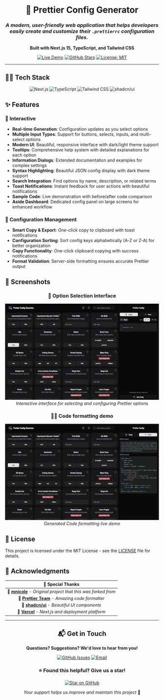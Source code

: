 <div align="center">

# 🎨 Prettier Config Generator

### _A modern, user-friendly web application that helps developers easily create and customize their `.prettierrc` configuration files._

**Built with Next.js 15, TypeScript, and Tailwind CSS**

[![Live Demo](https://img.shields.io/badge/🌐_Live_Demo-prettier--config--generator.com-blue?style=for-the-badge)](https://prettier-config-generator.com/)
[![GitHub Stars](https://img.shields.io/github/stars/NooobtimeX/prettier-config-generator?style=for-the-badge&logo=github)](https://github.com/NooobtimeX/prettier-config-generator)
[![License: MIT](https://img.shields.io/badge/License-MIT-yellow.svg?style=for-the-badge)](https://opensource.org/licenses/MIT)

</div>

---

## 🧑‍💻 Tech Stack

<div align="center">

![Next.js](https://img.shields.io/badge/Next.js_15-000000?style=for-the-badge&logo=next.js&logoColor=white)
![TypeScript](https://img.shields.io/badge/TypeScript-007ACC?style=for-the-badge&logo=typescript&logoColor=white)
![Tailwind CSS](https://img.shields.io/badge/Tailwind_CSS-38B2AC?style=for-the-badge&logo=tailwind-css&logoColor=white)
![shadcn/ui](https://img.shields.io/badge/shadcn%2Fui-000000?style=for-the-badge&logo=shadcnui&logoColor=white)

</div>

## ✨ Features

### 🚀 **Interactive**

- **Real-time Generation**: Configuration updates as you select options
- **Multiple Input Types**: Support for buttons, selects, inputs, and multi-select options
- **Modern UI**: Beautiful, responsive interface with dark/light theme support
- **Tooltips**: Comprehensive help system with detailed explanations for each option
- **Information Dialogs**: Extended documentation and examples for complex settings
- **Syntax Highlighting**: Beautiful JSON config display with dark theme support
- **Search Integration**: Find options by name, description, or related terms
- **Toast Notifications**: Instant feedback for user actions with beautiful notifications
- **Sample Code**: Live demonstration with before/after code comparison
- **Aside Dashboard**: Dedicated config panel on large screens for enhanced workflow

### 📐 **Configuration Management**

- **Smart Copy & Export**: One-click copy to clipboard with toast notifications
- **Configuration Sorting**: Sort config keys alphabetically (A-Z or Z-A) for better organization
- **Copy Functionality**: One-click clipboard copying with success notifications
- **Format Validation**: Server-side formatting ensures accurate Prettier output

## 📸 Screenshots

<div align="center">

### 🎯 Option Selection Interface

![Option Selection](./public/Screenshots/Config.jpeg)
_Interactive interface for selecting and configuring Prettier options_

### 🧑‍💻 Code formatting demo

![Code formatting demo](./public/Screenshots/Demo.jpeg)
_Generated Code formatting live demo_

</div>

## 📄 License

This project is licensed under the MIT License - see the [LICENSE](LICENSE) file for details.

## 🙏 Acknowledgments

<div align="center">

|                                            🎉 **Special Thanks**                                            |
| :---------------------------------------------------------------------------------------------------------: |
| 🌟 [**mnicole**](https://github.com/mnicole/prettier-config) - _Original project that this was forked from_ |
|                   💎 [**Prettier Team**](https://prettier.io/) - _Amazing code formatter_                   |
|                   🎨 [**shadcn/ui**](https://ui.shadcn.com/) - _Beautiful UI components_                    |
|                  🚀 [**Vercel**](https://vercel.com/) - _Next.js and deployment platform_                   |

</div>

---

<div align="center">

## 📬 Get in Touch

**Questions? Suggestions? We'd love to hear from you!**

[![GitHub Issues](https://img.shields.io/badge/🐛_Issues-GitHub-red?style=for-the-badge)](https://github.com/NooobtimeX/prettier-config-generator/issues)
[![Email](https://img.shields.io/badge/📧_Email-nooobtimex@gmail.com-blue?style=for-the-badge)](mailto:nooobtimex@gmail.com)

### ⭐ **Found this helpful? Give us a star!**

[![Star on GitHub](https://img.shields.io/github/stars/NooobtimeX/prettier-config-generator?style=social)](https://github.com/NooobtimeX/prettier-config-generator)

_Your support helps us improve and maintain this project_ 💖

</div>
